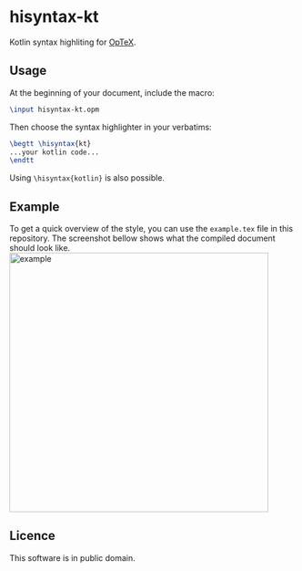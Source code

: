 # hisyntax-kt
Kotlin syntax highliting for [OpTeX](https://github.com/olsak/OpTeX).

## Usage
At the beginning of your document, include the macro:
```tex
\input hisyntax-kt.opm
```
Then choose the syntax highlighter in your verbatims:
```tex
\begtt \hisyntax{kt}
...your kotlin code...
\endtt
```
Using `\hisyntax{kotlin}` is also possible.

## Example

To get a quick overview of the style, you can use the `example.tex` file in this repository.
The screenshot bellow shows what the compiled document should look like.
<img width="455" alt="example" src="https://github.com/vojta-horanek/hisyntax-kt/assets/12630566/10f302bb-a737-4c09-82ba-fd86987e6011">

## Licence

This software is in public domain.
